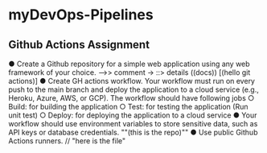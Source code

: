 # myDevOps-Pipelines
## Github Actions Assignment

●	Create a Github repository for a simple web application using any web framework of your choice.
-->> comment
-> ::> details
((docs))
[(hello git actions)]
●	Create GH actions workflow. Your workflow must run on every push to the main branch and deploy the application to a cloud service (e.g., Heroku, Azure, AWS, or GCP). The workflow should have following jobs
    ○	Build: for building the application
    ○	Test: for testing the application (Run unit test)
    ○	Deploy: for deploying the application to a cloud service
●	Your workflow should use environment variables to store sensitive data, such as API keys or database credentials.
""(this is the repo)""
●	Use public Github Actions runners.
// "here is the file"

